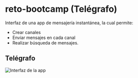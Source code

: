 # reto-bootcamp (Telégrafo)

Interfaz de una app de mensajería instantánea, la cual permite:
- Crear canales
- Enviar mensajes en cada canal
- Realizar búsqueda de mensajes.


## Telégrafo

![Interfaz de la app](https://raw.githubusercontent.com/hectorgv00/reto-bootcamp/main/im%C3%A1genes/readme/Captura%20de%20pantalla%202022-09-13%20140446.png)